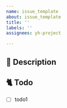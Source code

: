 ```yaml
---
name: issue_template
about: issue_template
title: ''
labels: ''
assignees: yh-project

---
```


<!-- 이슈 제목
[<이슈 종류>] <알아보기 쉽게 제목 작성>
-->

<!-- 이슈 종류
feat : 새로운 기능의 개발 (새로운 html, css 생성 포함)
fix / refactoring : 코드 수정, 기능 변화, 구조 수정 등 상황에 맞춰서 fix 혹은 refactoring 선택
chore : 개발환경 세팅 (npm, git 설정 등), 문서 작성, 배포 이슈
merge : 상위 개념의 브랜치로의 merge 상황에 사용
-->

<!-- 담당자와 라벨 넣었는지 확인하세요. -->

## 📔 Description

<!-- 왜 이슈를 열었는가 -->

## 🐈 Todo

<!-- 무엇을 할 것인가를 체크박스로 만들고 작업이 끝날 때마다 체크하면서 진행 -->

- [ ] todo1
